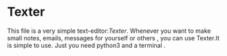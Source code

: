 <h1><b>Texter</b></h1>
This file is a very simple text-editor:<i>Texter</i>.
Whenever you want to make small notes, emails, messages for yourself or others , you can use Texter.It is simple to use.
Just you need python3 and a terminal .

